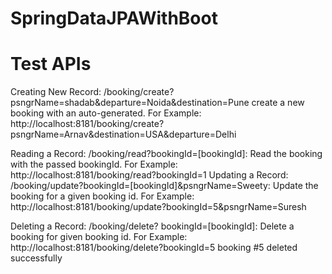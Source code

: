 # SpringDataJPAWithBoot

Test APIs
=========================================================================

Creating New Record:
/booking/create?psngrName=shadab&departure=Noida&destination=Pune create a new booking with an auto-generated.
For Example:
http://localhost:8181/booking/create?psngrName=Arnav&destination=USA&departure=Delhi

Reading a Record:
/booking/read?bookingId=[bookingId]: Read the booking with the passed bookingId.
For Example:
http://localhost:8181/booking/read?bookingId=1
Updating a Record:
/booking/update?bookingId=[bookingId]&psngrName=Sweety: Update the booking for a given booking id.
For Example:
http://localhost:8181/booking/update?bookingId=5&psngrName=Suresh

Deleting a Record:
/booking/delete? bookingId=[bookingId]: Delete a booking for given booking id.
For Example:
http://localhost:8181/booking/delete?bookingId=5
booking #5 deleted successfully
